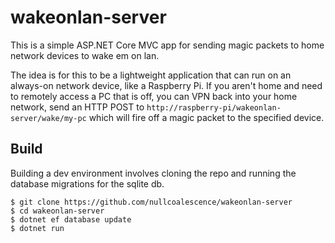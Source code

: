 # wakeonlan-server
This is a simple ASP.NET Core MVC app for sending magic packets to home network devices to wake em on lan.

The idea is for this to be a lightweight application that can run on an always-on network device, like a Raspberry Pi.
If you aren't home and need to remotely access a PC that is off, you can VPN back into your home network, send an HTTP POST to `http://raspberry-pi/wakeonlan-server/wake/my-pc` which will fire off a magic packet to the specified device.

## Build
Building a dev environment involves cloning the repo and running the database migrations for the sqlite db.
```
$ git clone https://github.com/nullcoalescence/wakeonlan-server
$ cd wakeonlan-server
$ dotnet ef database update
$ dotnet run
```